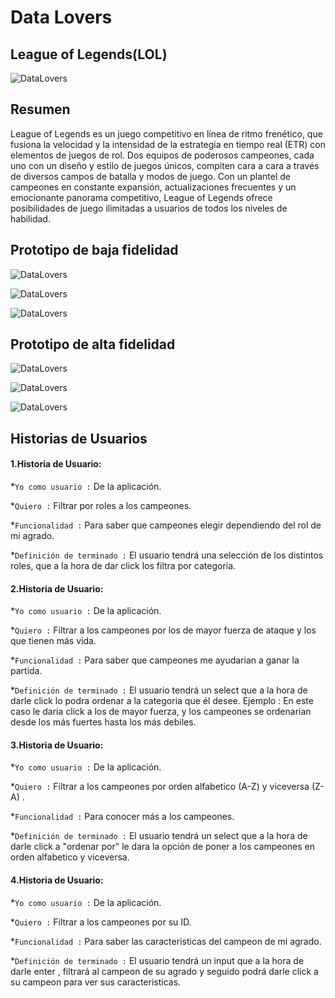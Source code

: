 # Data Lovers

## League of Legends(LOL)
![DataLovers](https://fotos.subefotos.com/c2d8620a1888de171c60e2dd67c8a589o.jpg)

## Resumen
League of Legends es un juego competitivo en línea de ritmo frenético, que fusiona la velocidad y la intensidad de la estrategia en tiempo real (ETR) con elementos de juegos de rol. Dos equipos de poderosos campeones, cada uno con un diseño y estilo de juegos únicos, compiten cara a cara a través de diversos campos de batalla y modos de juego. Con un plantel de campeones en constante expansión, actualizaciones frecuentes y un emocionante panorama competitivo, League of Legends ofrece posibilidades de juego ilimitadas a usuarios de todos los niveles de habilidad.

## Prototipo de baja fidelidad
![DataLovers](https://fotos.subefotos.com/b8955f2025873fa29805f2abed8eb430o.jpg)


![DataLovers](https://fotos.subefotos.com/c402323e413597d3b3980ca5129e5a95o.jpg)


![DataLovers](https://fotos.subefotos.com/6959efd4ab4ecec8a3fcd9c8c115ab12o.jpg)


## Prototipo de alta fidelidad

![DataLovers](https://fotos.subefotos.com/b1fa3e5174976894d6bd86f750e68b64o.jpg)

![DataLovers](https://fotos.subefotos.com/4b533c1ad52ea4de83bf163b6fffb070o.jpg)


![DataLovers](https://fotos.subefotos.com/a2afe312e2b018765284fe5788397e72o.jpg)


## Historias de Usuarios

#### 1.Historia de Usuario:
 
   *`Yo como usuario :` De la aplicación.

   *`Quiero :` Filtrar por roles a los campeones.

   *`Funcionalidad :` Para saber que campeones elegir dependiendo del rol de mi agrado.

   *`Definición de terminado :` El usuario tendrá una selección de los distintos roles, que a la hora   de dar click los filtra por categoria.

#### 2.Historia de Usuario:

   *`Yo como usuario :` De la aplicación.

   *`Quiero :` Filtrar a los campeones por los de mayor fuerza de ataque y los que tienen más vida.

   *`Funcionalidad :` Para saber que campeones me ayudarian a ganar la partida.

   *`Definición de terminado :` El usuario tendrá un select que a la hora de darle click lo podra      ordenar a la categoria que él desee. Ejemplo : En este caso le daria click a los de mayor fuerza, y los campeones se ordenarian desde los más fuertes hasta los más debiles.

#### 3.Historia de Usuario:

   *`Yo como usuario :` De la aplicación.

   *`Quiero :` Filtrar a los campeones por orden alfabetico (A-Z) y viceversa (Z-A) .

   *`Funcionalidad :` Para conocer más a los campeones.

   *`Definición de terminado :` El usuario tendrá un select que a la hora de darle click a "ordenar    por" le dara la opción de poner a los campeones en orden alfabetico y viceversa.

#### 4.Historia de Usuario:

   *`Yo como usuario :` De la aplicación.

   *`Quiero :` Filtrar a los campeones por su ID.

   *`Funcionalidad :` Para saber las caracteristicas del campeon de mi agrado.

   *`Definición de terminado :` El usuario tendrá un input que a la hora de darle enter , filtrará al campeon de su agrado y seguido podrá darle click a su campeon para ver sus caracteristicas.
